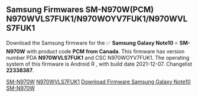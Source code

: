 <h2>Samsung Firmwares SM-N970W(PCM) N970WVLS7FUK1/N970WOYV7FUK1/N970WVLS7FUK1</h2>
Download the Samsung firmware for the ✅ <strong>Samsung Galaxy Note10 </strong> ⭐ <strong>SM-N970W</strong> with product code <strong>PCM</strong> <strong> from Canada</strong>. This firmware has version number PDA <strong>N970WVLS7FUK1</strong> and CSC N970WOYV7FUK1. The operating system of this firmware is Android R , with build date 2021-12-07. Changelist <strong>22338387</strong>.


[SM-N970W](https://samfirm.shop/samsung/model/SM-N970W)
[N970WVLS7FUK1](https://samfirm.shop/samsung/pda/N970WVLS7FUK1)
[Download Firmware Samsung Galaxy Note10 SM-N970W](https://samfirm.shop/samsung/firmware/480647)
